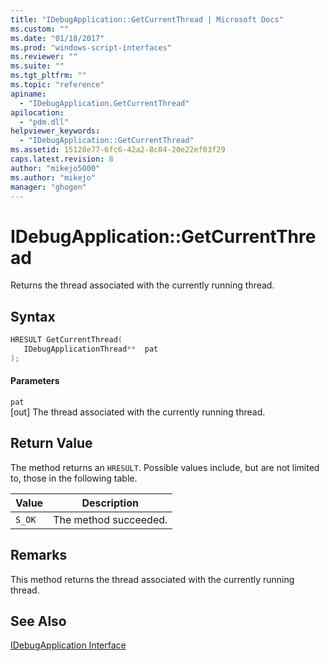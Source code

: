```yaml
---
title: "IDebugApplication::GetCurrentThread | Microsoft Docs"
ms.custom: ""
ms.date: "01/18/2017"
ms.prod: "windows-script-interfaces"
ms.reviewer: ""
ms.suite: ""
ms.tgt_pltfrm: ""
ms.topic: "reference"
apiname: 
  - "IDebugApplication.GetCurrentThread"
apilocation: 
  - "pdm.dll"
helpviewer_keywords: 
  - "IDebugApplication::GetCurrentThread"
ms.assetid: 15128e77-6fc6-42a2-8c04-20e22ef03f29
caps.latest.revision: 8
author: "mikejo5000"
ms.author: "mikejo"
manager: "ghogen"
---
```

# IDebugApplication::GetCurrentThread
Returns the thread associated with the currently running thread.  
  
## Syntax  
  
```cpp
HRESULT GetCurrentThread(  
   IDebugApplicationThread**  pat  
);  
```  
  
#### Parameters  
 `pat`  
 [out] The thread associated with the currently running thread.  
  
## Return Value  
 The method returns an `HRESULT`. Possible values include, but are not limited to, those in the following table.  
  
|Value|Description|  
|-----------|-----------------|  
|`S_OK`|The method succeeded.|  
  
## Remarks  
 This method returns the thread associated with the currently running thread.  
  
## See Also  
 [IDebugApplication Interface](../../winscript/reference/idebugapplication-interface.md)